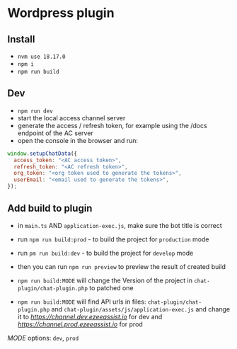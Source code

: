 # Wordpress plugin

## Install

- `nvm use 18.17.0`
- `npm i`
- `npm run build`

## Dev
- `npm run dev`
- start the local access channel server
- generate the access / refresh token, for example using the /docs endpoint of the AC server
- open the console in the browser and run:
```javascript
window.setupChatData({
  access_token: "<AC access token>",
  refresh_token: "<AC refresh token>",
  org_token: "<org token used to generate the tokens>",
  userEmail: "<email used to generate the tokens>",
});
```

## Add build to plugin
- in `main.ts` AND `application-exec.js`, make sure the bot title is correct 
- run `npm run build:prod` - to build the project for `production` mode
- run `pm run build:dev` - to build the project for `develop` mode
- then you can run `npm run preview` to preview the result of created build

 - `npm run build:MODE` will change the Version of the project in `chat-plugin/chat-plugin.php` to patched one

 - `npm run build:MODE` will find API urls in files: `chat-plugin/chat-plugin.php` and 
    `chat-plugin/assets/js/application-exec.js`
    and change it to *https://channel.dev.ezeeassist.io* for dev and *https://channel.prod.ezeeassist.io* for prod

 *MODE* options: `dev`, `prod`

